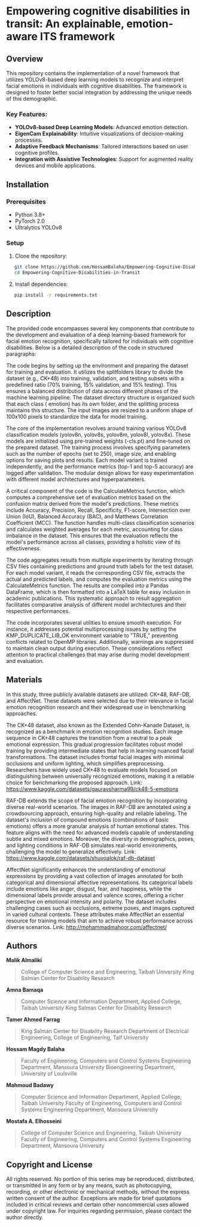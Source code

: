 # Empowering cognitive disabilities in transit: An explainable, emotion-aware ITS framework

## Overview

This repository contains the implementation of a novel framework that utilizes YOLOv8-based deep learning models to
recognize and interpret facial emotions in individuals with cognitive disabilities. The framework is designed to foster
better social integration by addressing the unique needs of this demographic.

### Key Features:

- **YOLOv8-based Deep Learning Models**: Advanced emotion detection.
- **EigenCam Explainability**: Intuitive visualizations of decision-making processes.
- **Adaptive Feedback Mechanisms**: Tailored interactions based on user cognitive profiles.
- **Integration with Assistive Technologies**: Support for augmented reality devices and mobile applications.

## Installation

### Prerequisites

- Python 3.8+
- PyTorch 2.0
- Ultralytics YOLOv8

### Setup

1. Clone the repository:

```bash
   git clone https://github.com/HossamBalaha/Empowering-Cognitive-Disabilities-in-Transit.git
   cd Empowering-Cognitive-Disabilities-in-Transit
```

2. Install dependencies:

```bash
   pip install -r requirements.txt
```

## Description

The provided code encompasses several key components that contribute to the development and evaluation of a deep
learning-based framework for facial emotion recognition, specifically tailored for individuals with cognitive
disabilities. Below is a detailed description of the code in structured paragraphs:

The code begins by setting up the environment and preparing the dataset for training and evaluation. It utilizes the
splitfolders library to divide the dataset (e.g., CK+48) into training, validation, and testing subsets with a
predefined ratio (70% training, 15% validation, and 15% testing). This ensures a balanced distribution of data across
different phases of the machine learning pipeline. The dataset directory structure is organized such that each class (
emotion) has its own folder, and the splitting process maintains this structure. The input images are resized to a
uniform shape of 100x100 pixels to standardize the data for model training.

The core of the implementation revolves around training various YOLOv8 classification models (yolov8n, yolov8s, yolov8m,
yolov8l, yolov8x). These models are initialized using pre-trained weights (-cls.pt) and fine-tuned on the prepared
dataset. The training process involves specifying parameters such as the number of epochs (set to 250), image size, and
enabling options for saving plots and results. Each model variant is trained independently, and the performance
metrics (top-1 and top-5 accuracy) are logged after validation. The modular design allows for easy experimentation with
different model architectures and hyperparameters.

A critical component of the code is the CalculateMetrics function, which computes a comprehensive set of evaluation
metrics based on the confusion matrix derived from the model's predictions. These metrics include Accuracy, Precision,
Recall, Specificity, F1-score, Intersection over Union (IoU), Balanced Accuracy (BAC), and Matthews Correlation
Coefficient (MCC). The function handles multi-class classification scenarios and calculates weighted averages for each
metric, accounting for class imbalance in the dataset. This ensures that the evaluation reflects the model's performance
across all classes, providing a holistic view of its effectiveness.

The code aggregates results from multiple experiments by iterating through CSV files containing predictions and ground
truth labels for the test dataset. For each model variant, it reads the corresponding CSV file, extracts the actual and
predicted labels, and computes the evaluation metrics using the CalculateMetrics function. The results are compiled into
a Pandas DataFrame, which is then formatted into a LaTeX table for easy inclusion in academic publications. This
systematic approach to result aggregation facilitates comparative analysis of different model architectures and their
respective performances.

The code incorporates several utilities to ensure smooth execution. For instance, it addresses potential multiprocessing
issues by setting the KMP_DUPLICATE_LIB_OK environment variable to "TRUE," preventing conflicts related to OpenMP
libraries. Additionally, warnings are suppressed to maintain clean output during execution. These considerations reflect
attention to practical challenges that may arise during model development and evaluation.

## Materials

In this study, three publicly available datasets are utilized: CK+48, RAF-DB, and AffectNet. These datasets were
selected due to their relevance in facial emotion recognition research and their widespread use in benchmarking
approaches.

The CK+48 dataset, also known as the Extended Cohn-Kanade Dataset, is recognized as a benchmark in emotion recognition
studies. Each image sequence in CK+48 captures the transition from a neutral to a peak emotional expression. This
gradual progression facilitates robust model training by providing intermediate states that help in learning nuanced
facial transformations. The dataset includes frontal facial images with minimal occlusions and uniform lighting, which
simplifies preprocessing. Researchers have widely used CK+48 to evaluate models focused on distinguishing between
universally recognized emotions, making it a reliable choice for benchmarking the proposed approach.
Link: https://www.kaggle.com/datasets/gauravsharma99/ck48-5-emotions

RAF-DB extends the scope of facial emotion recognition by incorporating diverse real-world scenarios. The images in
RAF-DB are annotated using a crowdsourcing approach, ensuring high-quality and reliable labeling. The dataset's
inclusion of compound emotions (combinations of basic emotions) offers a more granular analysis of human emotional
states. This feature aligns with the need for advanced models capable of understanding subtle and mixed emotions.
Moreover, the diversity in demographics, poses, and lighting conditions in RAF-DB simulates real-world environments,
challenging the model to generalize effectively. Link: https://www.kaggle.com/datasets/shuvoalok/raf-db-dataset

AffectNet significantly enhances the understanding of emotional expressions by providing a vast collection of images
annotated for both categorical and dimensional affective representations. Its categorical labels include emotions like
anger, disgust, fear, and happiness, while the dimensional labels provide arousal and valence scores, offering a richer
perspective on emotional intensity and polarity. The dataset includes challenging cases such as occlusions, extreme
poses, and images captured in varied cultural contexts. These attributes make AffectNet an essential resource for
training models that aim to achieve robust performance across diverse scenarios.
Link: http://mohammadmahoor.com/affectnet/

## Authors

**Malik Almaliki**
> College of Computer Science and Engineering, Taibah University
> King Salman Center for Disability Research


**Amna Bamaqa**
> Computer Science and Information Department, Applied College, Taibah University
> King Salman Center for Disability Research


**Tamer Ahmed Farrag**
> King Salman Center for Disability Research
> Department of Electrical Engineering, College of Engineering, Taif University


**Hossam Magdy Balaha**
> Faculty of Engineering, Computers and Control Systems Engineering Department, Mansoura University
> Bioengineering Department, University of Louisville


**Mahmoud Badawy**
> Computer Science and Information Department, Applied College, Taibah University
> Faculty of Engineering, Computers and Control Systems Engineering Department, Mansoura University


**Mostafa A. Elhosseini**
> College of Computer Science and Engineering, Taibah University
> Faculty of Engineering, Computers and Control Systems Engineering Department, Mansoura University

## Copyright and License

All rights reserved. No portion of this series may be reproduced, distributed, or transmitted in any form or by any
means, such as photocopying, recording, or other electronic or mechanical methods, without the express written consent
of the author. Exceptions are made for brief quotations included in critical reviews and certain other noncommercial
uses allowed under copyright law. For inquiries regarding permission, please contact the author directly. 
